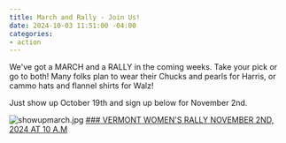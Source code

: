 ```yaml
---
title: March and Rally - Join Us!
date: 2024-10-03 11:51:00 -04:00
categories:
- action
---
```



We've got a MARCH and a RALLY in the coming weeks. Take your pick or go to both! Many folks plan to wear their Chucks and pearls for Harris, or cammo hats and flannel shirts for Walz! 

Just show up October 19th and sign up below for November 2nd.

![showupmarch.jpg](/uploads/showupmarch.jpg) [### VERMONT WOMEN'S RALLY NOVEMBER 2ND, 2024 AT 10 A.M](https://action.womensmarch.com/events/vermont-women-s-rally)





